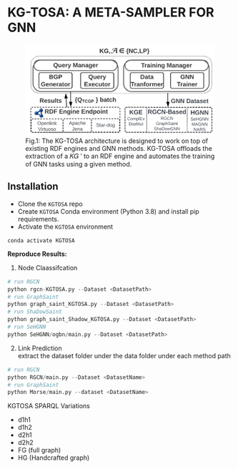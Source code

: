 # KG-TOSA: A META-SAMPLER FOR GNN
<figure>
  <img src="KGTOSA-Architecture.png"  />
  <figcaption>Fig.1: The KG-TOSA architecture is designed to work on
top of existing RDF engines and GNN methods. KG-TOSA offloads the extraction of a 𝐾𝐺 ′ to an RDF engine and
automates the training of GNN tasks using a given method.</figcaption>
</figure>

## Installation
* Clone the `KGTOSA` repo 
* Create `KGTOSA` Conda environment (Python 3.8) and install pip requirements.
* Activate the `KGTOSA` environment
```commandline
conda activate KGTOSA
```

<b>Reproduce Results:</b>
1. Node Claassifcation
```python
# run RGCN  
python rgcn-KGTOSA.py --Dataset <DatasetPath>
# run GraphSaint  
python graph_saint_KGTOSA.py --Dataset <DatasetPath>
# run ShaDowSaint  
python graph_saint_Shadow_KGTOSA.py --Dataset <DatasetPath>
# run SeHGNN  
python SeHGNN/ogbn/main.py --Dataset <DatasetPath>
```

2. Link Prediction <br>
extract the dataset folder under the data folder under each method path
```python
# run RGCN  
python RGCN/main.py --Dataset <DatasetName>
# run GraphSaint  
python Morse/main.py --dataset <DatasetName>
```


<p> KGTOSA SPARQL Variations</p>
<ul> 
<li>d1h1</li>
<li>d1h2</li>
<li>d2h1</li>
<li>d2h2</li>
<li>FG (full graph)</li>
<li>HG (Handcrafted graph)</li>
</ul>
